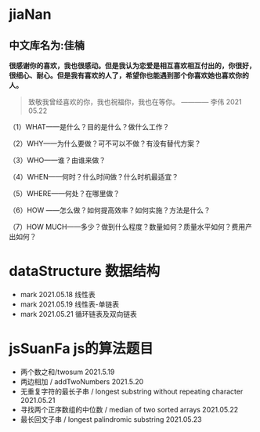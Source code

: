 # jiaNan
## 中文库名为:佳楠

**很感谢你的喜欢，我也很感动。但是我认为恋爱是相互喜欢相互付出的，你很好，很细心、耐心。但是我有喜欢的人了，希望你也能遇到那个你喜欢她也喜欢你的人。**

> 致敬我曾经喜欢的你，我也祝福你，我也在等你。 ———— 李伟 2021 05.22

（1）WHAT——是什么？目的是什么？做什么工作？

（2）WHY——为什么要做？可不可以不做？有没有替代方案？

（3）WHO——谁？由谁来做？

（4）WHEN——何时？什么时间做？什么时机最适宜？

（5）WHERE——何处？在哪里做？

（6）HOW ——怎么做？如何提高效率？如何实施？方法是什么？

（7）HOW MUCH——多少？做到什么程度？数量如何？质量水平如何？费用产出如何？

# dataStructure 数据结构
 - mark 2021.05.18 线性表
 - mark 2021.05.19 线性表-单链表
 - mark 2021.05.21 循环链表及双向链表

# jsSuanFa js的算法题目
 - 两个数之和/twosum 2021.5.19
 - 两边相加 / addTwoNumbers 2021.5.20
 - 无重复字符的最长子串 / longest substring without repeating character 2021.05.21
 - 寻找两个正序数组的中位数 / median of two sorted arrays 2021.05.22
 - 最长回文子串  / longest palindromic substring  2021.05.23

